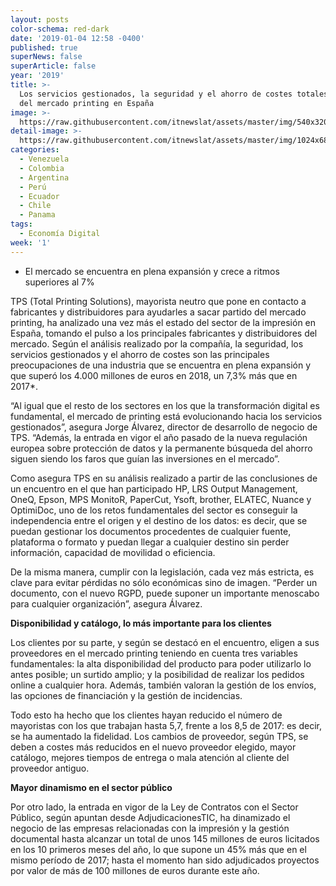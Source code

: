 ```yaml
---
layout: posts
color-schema: red-dark
date: '2019-01-04 12:58 -0400'
published: true
superNews: false
superArticle: false
year: '2019'
title: >-
  Los servicios gestionados, la seguridad y el ahorro de costes totales, motores
  del mercado printing en España 
image: >-
  https://raw.githubusercontent.com/itnewslat/assets/master/img/540x320/Servicio-gestionado-p.jpg
detail-image: >-
  https://raw.githubusercontent.com/itnewslat/assets/master/img/1024x680/Servicio-gestionado-g.jpg
categories:
  - Venezuela
  - Colombia
  - Argentina
  - Perú
  - Ecuador
  - Chile
  - Panama
tags:
  - Economía Digital
week: '1'
---
```

- El mercado se encuentra en plena expansión y crece a ritmos superiores al 7%

TPS (Total Printing Solutions), mayorista neutro que pone en contacto a fabricantes y distribuidores para ayudarles a sacar partido del mercado printing, ha analizado una vez más el estado del sector de la impresión en España, tomando el pulso a los principales fabricantes y distribuidores del mercado. Según el análisis realizado por la compañía, la seguridad, los servicios gestionados y el ahorro de costes son las principales preocupaciones de una industria que se encuentra en plena expansión y que superó los 4.000 millones de euros en 2018, un 7,3% más que en 2017*.

“Al igual que el resto de los sectores en los que la transformación digital es fundamental, el mercado de printing está evolucionando hacia los servicios gestionados”, asegura Jorge Álvarez, director de desarrollo de negocio de TPS. “Además, la entrada en vigor el año pasado de la nueva regulación europea sobre protección de datos y la permanente búsqueda del ahorro siguen siendo los faros que guían las inversiones en el mercado”. 

Como asegura TPS en su análisis realizado a partir de las conclusiones de un encuentro en el que han participado HP, LRS Output Management, OneQ, Epson, MPS MonitoR, PaperCut, Ysoft, brother, ELATEC, Nuance y OptimiDoc, uno de los retos fundamentales del sector es conseguir la independencia entre el origen y el destino de los datos: es decir, que se puedan gestionar los documentos procedentes de cualquier fuente, plataforma o formato y puedan llegar a cualquier destino sin perder información, capacidad de movilidad o eficiencia. 

De la misma manera, cumplir con la legislación, cada vez más estricta, es clave para evitar pérdidas no sólo económicas sino de imagen. “Perder un documento, con el nuevo RGPD, puede suponer un importante menoscabo para cualquier organización”, asegura Álvarez.

**Disponibilidad y catálogo, lo más importante para los clientes**

Los clientes por su parte, y según se destacó en el encuentro, eligen a sus proveedores en el mercado printing teniendo en cuenta tres variables fundamentales: la alta disponibilidad del producto para poder utilizarlo lo antes posible; un surtido amplio; y la posibilidad de realizar los pedidos online a cualquier hora. Además, también valoran la gestión de los envíos, las opciones de financiación y la gestión de incidencias. 

Todo esto ha hecho que los clientes hayan reducido el número de mayoristas con los que trabajan hasta 5,7, frente a los 8,5 de 2017: es decir, se ha aumentado la fidelidad. Los cambios de proveedor, según TPS, se deben a costes más reducidos en el nuevo proveedor elegido, mayor catálogo, mejores tiempos de entrega o mala atención al cliente del proveedor antiguo. 

**Mayor dinamismo en el sector público**

Por otro lado, la entrada en vigor de la Ley de Contratos con el Sector Público, según apuntan desde AdjudicacionesTIC, ha dinamizado el negocio de las empresas relacionadas con la impresión y la gestión documental hasta alcanzar un total de unos 145 millones de euros licitados en los 10 primeros meses del año, lo que supone un 45% más que en el mismo período de 2017; hasta el momento han sido adjudicados proyectos por valor de más de 100 millones de euros durante este año.
